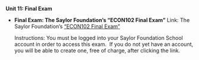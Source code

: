 **Unit 11: Final Exam** <span id="11"></span> 
-   **Final Exam: The Saylor Foundation’s “ECON102 Final Exam”**
    Link: The Saylor Foundation’s [“ECON102 Final
    Exam”](http://school.saylor.org/mod/quiz/view.php?id=211)  
      
     Instructions: You must be logged into your Saylor Foundation School
    account in order to access this exam.  If you do not yet have an
    account, you will be able to create one, free of charge, after
    clicking the link.


